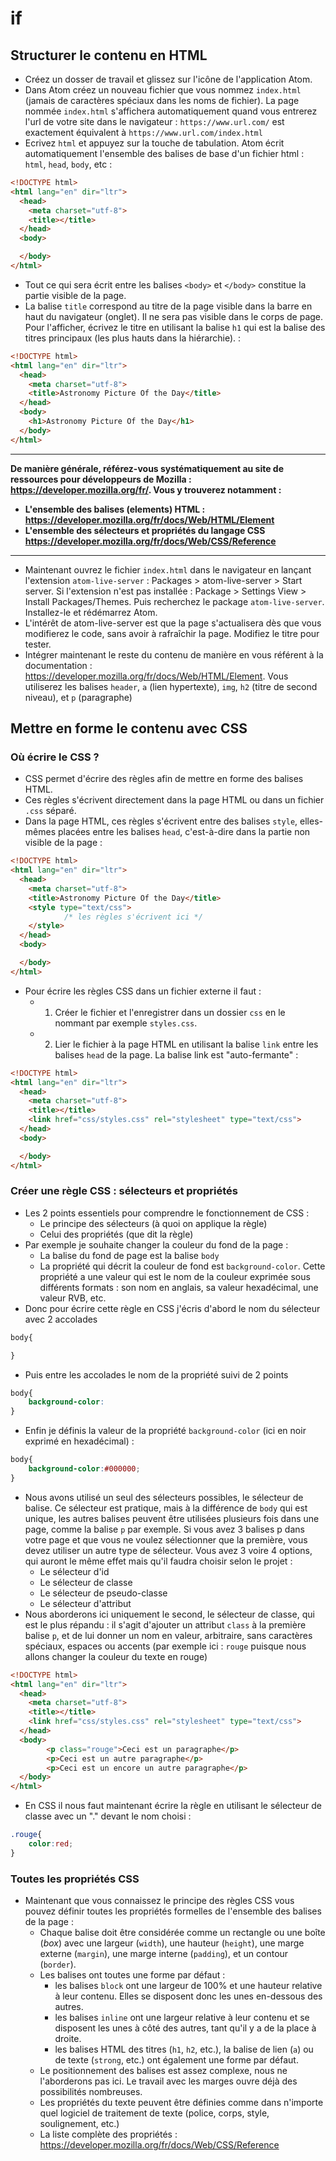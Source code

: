 # <APOD> if
## Structurer le contenu en HTML
- Créez un dosser de travail et glissez sur l'icône de l'application Atom.
- Dans Atom créez un nouveau fichier que vous nommez `index.html` (jamais de caractères spéciaux dans les noms de fichier). La page nommée `index.html` s'affichera automatiquement quand vous entrerez l'url de votre site dans le navigateur : `https://www.url.com/` est exactement équivalent à `https://www.url.com/index.html`
- Ecrivez `html` et appuyez sur la touche de tabulation. Atom écrit automatiquement l'ensemble des balises de base d'un fichier html : `html`, `head`, `body`, etc :

```html
<!DOCTYPE html>
<html lang="en" dir="ltr">
  <head>
    <meta charset="utf-8">
    <title></title>
  </head>
  <body>

  </body>
</html>
```
- Tout ce qui sera écrit entre les balises `<body>` et `</body>` constitue la partie visible de la page.
- La balise `title` correspond au titre de la page visible dans la barre en haut du navigateur (onglet). Il ne sera pas visible dans le corps de page. Pour l'afficher, écrivez le titre en utilisant la balise `h1` qui est la balise des titres principaux (les plus hauts dans la hiérarchie).  :

```html
<!DOCTYPE html>
<html lang="en" dir="ltr">
  <head>
    <meta charset="utf-8">
    <title>Astronomy Picture Of the Day</title>
  </head>
  <body>
    <h1>Astronomy Picture Of the Day</h1>
  </body>
</html>
```
---
**De manière générale, référez-vous systématiquement au site de ressources pour développeurs de Mozilla : https://developer.mozilla.org/fr/. Vous y trouverez notamment :**
- **L'ensemble des balises (elements) HTML : https://developer.mozilla.org/fr/docs/Web/HTML/Element**
- **L'ensemble des sélecteurs et propriétés du langage CSS https://developer.mozilla.org/fr/docs/Web/CSS/Reference**
---
- Maintenant ouvrez le fichier `index.html` dans le navigateur en lançant l'extension `atom-live-server` : Packages > atom-live-server > Start server. Si l'extension n'est pas installée : Package > Settings View > Install Packages/Themes. Puis recherchez le package `atom-live-server`. Installez-le et rédémarrez Atom.
- L'intérêt de atom-live-server est que la page s'actualisera dès que vous modifierez le code, sans avoir à rafraîchir la page. Modifiez le titre pour tester.
- Intégrer maintenant le reste du contenu de manière en vous référent à la documentation : https://developer.mozilla.org/fr/docs/Web/HTML/Element. Vous utiliserez les balises `header`, `a` (lien hypertexte), `img`, `h2` (titre de second niveau), et `p` (paragraphe)

## Mettre en forme le contenu avec CSS
### Où écrire le CSS ?
- CSS permet d'écrire des règles afin de mettre en forme des balises HTML.
- Ces règles s'écrivent directement dans la page HTML ou dans un fichier `.css` séparé.
- Dans la page HTML, ces règles s'écrivent entre des balises `style`, elles-mêmes placées entre les balises `head`, c'est-à-dire dans la partie non visible de la page :

```html
<!DOCTYPE html>
<html lang="en" dir="ltr">
  <head>
    <meta charset="utf-8">
    <title>Astronomy Picture Of the Day</title>
    <style type="text/css">
			/* les règles s'écrivent ici */
    </style>
  </head>
  <body>

  </body>
</html>
```
- Pour écrire les règles CSS dans un fichier externe il faut :
	- 1. Créer le fichier et l'enregistrer dans un dossier `css` en le nommant par exemple `styles.css`.
	- 2. Lier le fichier à la page HTML en utilisant la balise `link` entre les balises `head` de la page. La balise link est "auto-fermante" :

```html
<!DOCTYPE html>
<html lang="en" dir="ltr">
  <head>
    <meta charset="utf-8">
    <title></title>
    <link href="css/styles.css" rel="stylesheet" type="text/css">
  </head>
  <body>

  </body>
</html>
```

### Créer une règle CSS : sélecteurs et propriétés
- Les 2 points essentiels pour comprendre le fonctionnement de CSS :
    - Le principe des sélecteurs (à quoi on applique la règle)
    - Celui des propriétés (que dit la règle)
- Par exemple je souhaite changer la couleur du fond de la page :
    - La balise du fond de page est la balise `body`
    - La propriété qui décrit la couleur de fond est `background-color`. Cette propriété a une valeur qui est le nom de la couleur exprimée sous différents formats : son nom en anglais, sa valeur hexadécimal, une valeur RVB, etc.
- Donc pour écrire cette règle en CSS j'écris d'abord le nom du sélecteur avec 2 accolades

```css
body{

}
```
- Puis entre les accolades le nom de la propriété suivi de 2 points

```css
body{
    background-color:
}
```
- Enfin je définis la valeur de la propriété `background-color` (ici en noir exprimé en hexadécimal) :

```css
body{
    background-color:#000000;
}
```

- Nous avons utilisé un seul des sélecteurs possibles, le sélecteur de balise. Ce sélecteur est pratique, mais à la différence de `body` qui est unique, les autres balises peuvent être utilisées plusieurs fois dans une page, comme la balise `p` par exemple. Si vous avez 3 balises p dans votre page et que vous ne voulez sélectionner que la première, vous devez utiliser un autre type de sélecteur. Vous avez 3 voire 4 options, qui auront le même effet mais qu'il faudra choisir selon le projet :
	- Le sélecteur d'id
	- Le sélecteur de classe
	- Le sélecteur de pseudo-classe
	- Le sélecteur d'attribut
- Nous aborderons ici uniquement le second, le sélecteur de classe, qui est le plus répandu : il s'agit d'ajouter un attribut `class` à la première balise `p`, et de lui donner un nom en valeur, arbitraire, sans caractères spéciaux, espaces ou accents (par exemple ici : `rouge` puisque nous allons changer la couleur du texte en rouge)

```html
<!DOCTYPE html>
<html lang="en" dir="ltr">
  <head>
    <meta charset="utf-8">
    <title></title>
    <link href="css/styles.css" rel="stylesheet" type="text/css">
  </head>
  <body>
		<p class="rouge">Ceci est un paragraphe</p>
		<p>Ceci est un autre paragraphe</p>
		<p>Ceci est un encore un autre paragraphe</p>
  </body>
</html>
```
- En CSS il nous faut maintenant écrire la règle en utilisant le sélecteur de classe avec un "." devant le nom choisi :

```css
.rouge{
    color:red;
}
```

### Toutes les propriétés CSS
- Maintenant que vous connaissez le principe des règles CSS vous pouvez définir toutes les propriétés formelles de l'ensemble des balises de la page :
	- Chaque balise doit être considérée comme un rectangle ou une boîte (_box_) avec une largeur (`width`), une hauteur (`height`), une marge externe (`margin`), une marge interne (`padding`), et un contour (`border`).
	- Les balises ont toutes une forme par défaut :
		- les balises `block` ont une largeur de 100% et une hauteur relative à leur contenu. Elles se disposent donc les unes en-dessous des autres.
		- les balises `inline` ont une largeur relative à leur contenu et se disposent les unes à côté des autres, tant qu'il y a de la place à droite.
		- les balises HTML des titres (`h1`, `h2`, etc.), la balise de lien (`a`) ou de texte (`strong`, etc.) ont également une forme par défaut.
	- Le positionnement des balises est assez complexe, nous ne l'aborderons pas ici. Le travail avec les marges ouvre déjà des possibilités nombreuses.
	- Les propriétés du texte peuvent être définies comme dans n'importe quel logiciel de traitement de texte (police, corps, style, soulignement, etc.)
	- La liste complète des propriétés : https://developer.mozilla.org/fr/docs/Web/CSS/Reference
